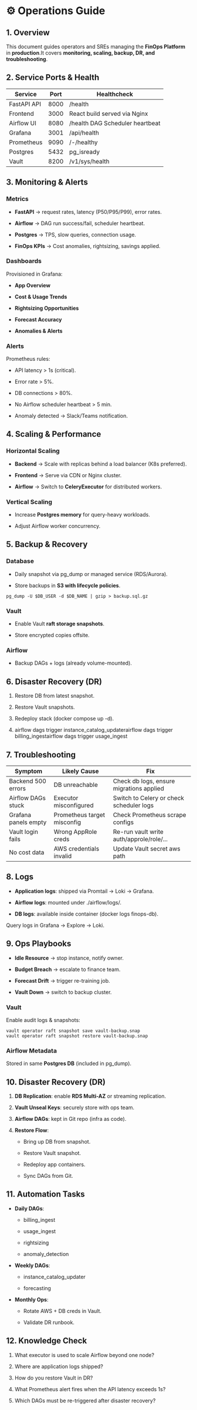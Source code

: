 ⚙️ Operations Guide
===================

1\. Overview
------------

This document guides operators and SREs managing the **FinOps Platform** in **production**.It covers **monitoring, scaling, backup, DR, and troubleshooting**.

2\. Service Ports & Health
--------------------------

| Service     | Port | Healthcheck                     |
|-------------|------|---------------------------------|
| FastAPI API | 8000 | /health                         |
| Frontend    | 3000 | React build served via Nginx    |
| Airflow UI  | 8080 | /health DAG Scheduler heartbeat |
| Grafana     | 3001 | /api/health                     |
| Prometheus  | 9090 | /-/healthy                      |
| Postgres    | 5432 | pg_isready                      |
| Vault       | 8200 | /v1/sys/health                  |

3\. Monitoring & Alerts
-----------------------

### Metrics

*   **FastAPI** → request rates, latency (P50/P95/P99), error rates.
    
*   **Airflow** → DAG run success/fail, scheduler heartbeat.
    
*   **Postgres** → TPS, slow queries, connection usage.
    
*   **FinOps KPIs** → Cost anomalies, rightsizing, savings applied.
    

### Dashboards

Provisioned in Grafana:

*   **App Overview**
    
*   **Cost & Usage Trends**
    
*   **Rightsizing Opportunities**
    
*   **Forecast Accuracy**
    
*   **Anomalies & Alerts**
    

### Alerts

Prometheus rules:

*   API latency > 1s (critical).
    
*   Error rate > 5%.
    
*   DB connections > 80%.
    
*   No Airflow scheduler heartbeat > 5 min.
    
*   Anomaly detected → Slack/Teams notification.
    

4\. Scaling & Performance
-------------------------

### Horizontal Scaling

*   **Backend** → Scale with replicas behind a load balancer (K8s preferred).
    
*   **Frontend** → Serve via CDN or Nginx cluster.
    
*   **Airflow** → Switch to **CeleryExecutor** for distributed workers.
    

### Vertical Scaling

*   Increase **Postgres memory** for query-heavy workloads.
    
*   Adjust Airflow worker concurrency.
    

5\. Backup & Recovery
---------------------

### Database

*   Daily snapshot via pg\_dump or managed service (RDS/Aurora).
    
*   Store backups in **S3 with lifecycle policies**.
    

```
pg_dump -U $DB_USER -d $DB_NAME | gzip > backup.sql.gz

```

### Vault

*   Enable Vault **raft storage snapshots**.
    
*   Store encrypted copies offsite.
    

### Airflow

*   Backup DAGs + logs (already volume-mounted).
    

6\. Disaster Recovery (DR)
--------------------------

1.  Restore DB from latest snapshot.
    
2.  Restore Vault snapshots.
    
3.  Redeploy stack (docker compose up -d).
    
4.  airflow dags trigger instance\_catalog\_updaterairflow dags trigger billing\_ingestairflow dags trigger usage\_ingest
    

7\. Troubleshooting
-------------------

| Symptom              | Likely Cause                | Fix                                      |
|----------------------|-----------------------------|------------------------------------------|
| Backend 500 errors   | DB unreachable              | Check db logs, ensure migrations applied |
| Airflow DAGs stuck   | Executor misconfigured      | Switch to Celery or check scheduler logs |
| Grafana panels empty | Prometheus target misconfig | Check Prometheus scrape configs          |
| Vault login fails    | Wrong AppRole creds         | Re-run vault write auth/approle/role/... |
| No cost data         | AWS credentials invalid     | Update Vault secret aws path             |

8\. Logs
--------

*   **Application logs**: shipped via Promtail → Loki → Grafana.
    
*   **Airflow logs**: mounted under ./airflow/logs/.
    
*   **DB logs**: available inside container (docker logs finops-db).
    

Query logs in Grafana → Explore → Loki.

9\. Ops Playbooks
-----------------

*   **Idle Resource** → stop instance, notify owner.
    
*   **Budget Breach** → escalate to finance team.
    
*   **Forecast Drift** → trigger re-training job.
    
*   **Vault Down** → switch to backup cluster.


### Vault

Enable audit logs & snapshots:

```
vault operator raft snapshot save vault-backup.snap
vault operator raft snapshot restore vault-backup.snap

```

### Airflow Metadata

Stored in same **Postgres DB** (included in pg\_dump).

10\. Disaster Recovery (DR)
--------------------------

1.  **DB Replication**: enable **RDS Multi-AZ** or streaming replication.
    
2.  **Vault Unseal Keys**: securely store with ops team.
    
3.  **Airflow DAGs**: kept in Git repo (infra as code).
    
4.  **Restore Flow**:
    
    *   Bring up DB from snapshot.
        
    *   Restore Vault snapshot.
        
    *   Redeploy app containers.
        
    *   Sync DAGs from Git.


11\. Automation Tasks
--------------------

*   **Daily DAGs**:
    
    *   billing\_ingest
        
    *   usage\_ingest
        
    *   rightsizing
        
    *   anomaly\_detection
        
*   **Weekly DAGs**:
    
    *   instance\_catalog\_updater
        
    *   forecasting
        
*   **Monthly Ops**:
    
    *   Rotate AWS + DB creds in Vault.
        
    *   Validate DR runbook.


12\. Knowledge Check
--------------------

1.  What executor is used to scale Airflow beyond one node?
    
2.  Where are application logs shipped?
    
3.  How do you restore Vault in DR?
    
4.  What Prometheus alert fires when the API latency exceeds 1s?
    
5.  Which DAGs must be re-triggered after disaster recovery?